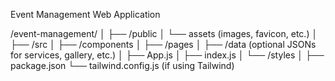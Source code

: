 Event Management Web Application 

/event-management/
│
├── /public
│   └── assets (images, favicon, etc.)
│
├── /src
│   ├── /components
│   ├── /pages
│   ├── /data (optional JSONs for services, gallery, etc.)
│   ├── App.js
│   ├── index.js
│   └── /styles
│
├── package.json
└── tailwind.config.js (if using Tailwind)
